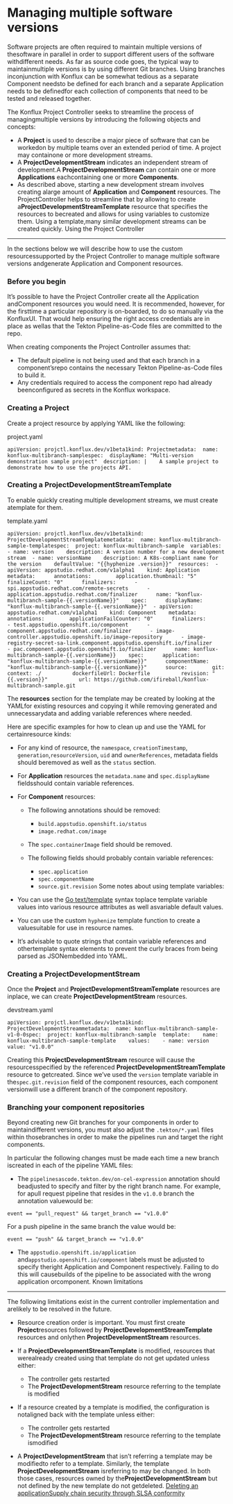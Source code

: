 Managing multiple software versions
===================================

Software projects are often required to maintain multiple versions of thesoftware in parallel in order to support different users of the software withdifferent needs. As far as source code goes, the typical way to maintainmultiple versions is by using different Git branches. Using branches inconjunction with Konflux can be somewhat tedious as a separate Component needsto be defined for each branch and a separate Application needs to be definedfor each collection of components that need to be tested and released together.

The Konflux Project Controller seeks to streamline the process of managingmultiple versions by introducing the following objects and concepts:

* A **Project** is used to describe a major piece of software that can be workedon by multiple teams over an extended period of time. A project may containone or more development streams.
* A **ProjectDevelopmentStream** indicates an independent stream of development.A **ProjectDevelopmentStream** can contain one or more **Applications** eachcontaining one or more **Components**.
* As described above, starting a new development stream involves creating alarge amount of **Application** and **Component** resources. The ProjectController helps to streamline that by allowing to create a**ProjectDevelopmentStreamTemplate** resource that specifies the resources to becreated and allows for using variables to customize them. Using a template,many similar development streams can be created quickly.
Using the Project Controller
----------------------------

In the sections below we will describe how to use the custom resourcessupported by the Project Controller to manage multiple software versions andgenerate Application and Component resources.

### Before you begin

It’s possible to have the Project Controller create all the Application andComponent resources you would need. It is recommended, however, for the firsttime a particular repository is on-boarded, to do so manually via the KonfluxUI. That would help ensuring the right access credentials are in place as wellas that the Tekton Pipeline-as-Code files are committed to the repo.

When creating components the Project Controller assumes that:

* The default pipeline is not being used and that each branch in a component’srepo contains the necessary Tekton Pipeline-as-Code files to build it.
* Any credentials required to access the component repo had already beenconfigured as secrets in the Konflux workspace.
### Creating a Project

Create a project resource by applying YAML like the following:

project.yaml
```
apiVersion: projctl.konflux.dev/v1beta1kind: Projectmetadata:  name: konflux-multibranch-samplespec:  displayName: "Multi-version demonstration sample project"  description: |    A sample project to demonstrate how to use the projects API.
```
### Creating a ProjectDevelopmentStreamTemplate

To enable quickly creating multiple development streams, we must create atemplate for them.

template.yaml
```
apiVersion: projctl.konflux.dev/v1beta1kind: ProjectDevelopmentStreamTemplatemetadata:  name: konflux-multibranch-sample-templatespec:  project: konflux-multibranch-sample  variables:  - name: version    description: A version number for a new development stream  - name: versionName    description: A K8s-compliant name for the version    defaultValue: "{{hyphenize .version}}"  resources:  - apiVersion: appstudio.redhat.com/v1alpha1    kind: Application    metadata:      annotations:        application.thumbnail: "5"        finalizeCount: "0"      finalizers:      - spi.appstudio.redhat.com/remote-secrets      - application.appstudio.redhat.com/finalizer      name: "konflux-multibranch-sample-{{.versionName}}"    spec:      displayName: "konflux-multibranch-sample-{{.versionName}}"  - apiVersion: appstudio.redhat.com/v1alpha1    kind: Component    metadata:      annotations:        applicationFailCounter: "0"      finalizers:      - test.appstudio.openshift.io/component      - component.appstudio.redhat.com/finalizer      - image-controller.appstudio.openshift.io/image-repository      - image-registry-secret-sa-link.component.appstudio.openshift.io/finalizer      - pac.component.appstudio.openshift.io/finalizer      name: konflux-multibranch-sample-{{.versionName}}    spec:      application: "konflux-multibranch-sample-{{.versionName}}"      componentName: "konflux-multibranch-sample-{{.versionName}}"      source:        git:          context: ./          dockerfileUrl: Dockerfile          revision: "{{.version}}"          url: https://github.com/ifireball/konflux-multibranch-sample.git
```
The **resources** section for the template may be created by looking at the YAMLfor existing resources and copying it while removing generated and unnecessarydata and adding variable references where needed.

Here are specific examples for how to clean up and use the YAML for certainresource kinds:

* For any kind of resource, the `namespace`, `creationTimestamp`, `generation`,`resourceVersion`, `uid` and `ownerReferences`, metadata fields should beremoved as well as the `status` section.
* For **Application** resources the `metadata.name` and `spec.displayName` fieldsshould contain variable references.
* For **Component** resources:


	+ The following annotations should be removed:
	
	
		- `build.appstudio.openshift.io/status`
		- `image.redhat.com/image`
	+ The `spec.containerImage` field should be removed.
	+ The following fields should probably contain variable references:
	
	
		- `spec.application`
		- `spec.componentName`
		- `source.git.revision`
Some notes about using template variables:

* You can use the [Go text/template](https://pkg.go.dev/text/template) syntax toplace template variable values into various resource attributes as well asvariable default values.
* You can use the custom `hyphenize` template function to create a valuesuitable for use in resource names.
* It’s advisable to quote strings that contain variable references and othertemplate syntax elements to prevent the curly braces from being parsed as JSONembedded into YAML.
### Creating a ProjectDevelopmentStream

Once the **Project** and **ProjectDevelopmentStreamTemplate** resources are inplace, we can create **ProjectDevelopmentStream** resources.

devstream.yaml
```
apiVersion: projctl.konflux.dev/v1beta1kind: ProjectDevelopmentStreammetadata:  name: konflux-multibranch-sample-v1-0-0spec:  project: konflux-multibranch-sample  template:    name: konflux-multibranch-sample-template    values:    - name: version      value: "v1.0.0"
```
Creating this **ProjectDevelopmentStream** resource will cause the resourcesspecified by the referenced **ProjectDevelopmentStreamTemplate** resource to getcreated. Since we’ve used the `version` template variable in the`spec.git.revision` field of the component resources, each component versionwill use a different branch of the component repository.

### Branching your component repositories

Beyond creating new Git branches for your components in order to maintaindifferent versions, you must also adjust the `.tekton/*.yaml` files within thosebranches in order to make the pipelines run and target the right components.

In particular the following changes must be made each time a new branch iscreated in each of the pipeline YAML files:

* The `pipelinesascode.tekton.dev/on-cel-expression` annotation should beadjusted to specify and filter by the right branch name. For example, for apull request pipeline that resides in the `v1.0.0` branch the annotation valuewould be:


```
event == "pull_request" && target_branch == "v1.0.0"
```
For a push pipeline in the same branch the value would be:


```
event == "push" && target_branch == "v1.0.0"
```
* The `appstudio.openshift.io/application` and`appstudio.openshift.io/component` labels must be adjusted to specify theright Application and Component respectively. Failing to do this will causebuilds of the pipeline to be associated with the wrong application orcomponent.
Known limitations
-----------------

The following limitations exist in the current controller implementation and arelikely to be resolved in the future.

* Resource creation order is important. You must first create **Project**resources followed by **ProjectDevelopmentStreamTemplate** resources and onlythen **ProjectDevelopmentStream** resources.
* If a **ProjectDevelopmentStreamTemplate** is modified, resources that werealready created using that template do not get updated unless either:


	+ The controller gets restarted
	+ The **ProjectDevelopmentStream** resource referring to the template is modified
* If a resource created by a template is modified, the configuration is notaligned back with the template unless either:


	+ The controller gets restarted
	+ The **ProjectDevelopmentStream** resource referring to the template ismodified
* A **ProjectDevelopmentStream** that isn’t referring a template may be modifiedto refer to a template. Similarly, the template **ProjectDevelopmentStream** isreferring to may be changed. In both those cases, resources owned by the**ProjectDevelopmentStream** but not defined by the new template do not getdeleted.
[Deleting an application](../proc_delete_application/)[Supply chain security through SLSA conformity](../../concepts/slsa/con_slsa-conformity/)